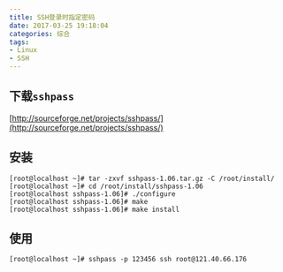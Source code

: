 ```yaml
---
title: SSH登录时指定密码
date: 2017-03-25 19:18:04
categories: 综合
tags:
- Linux
- SSH
---
```


## 下载`sshpass`
[http://sourceforge.net/projects/sshpass/](http://sourceforge.net/projects/sshpass/)

## 安装
```
[root@localhost ~]# tar -zxvf sshpass-1.06.tar.gz -C /root/install/
[root@localhost ~]# cd /root/install/sshpass-1.06
[root@localhost sshpass-1.06]# ./configure 
[root@localhost sshpass-1.06]# make
[root@localhost sshpass-1.06]# make install
```

## 使用
```
[root@localhost ~]# sshpass -p 123456 ssh root@121.40.66.176
```


